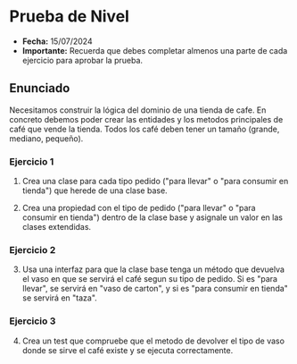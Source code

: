 # Prueba de Nivel
- **Fecha:** 15/07/2024
- **Importante:** Recuerda que debes completar almenos una parte de cada ejercicio para aprobar la prueba.

## Enunciado

Necesitamos construir la lógica del dominio de una tienda de cafe. En concreto debemos poder crear las entidades y los metodos principales de café que vende la tienda. Todos los café deben tener un tamaño (grande, mediano, pequeño).

### Ejercicio 1

1. Crea una clase para cada tipo pedido ("para llevar" o "para consumir en tienda") que herede de una clase base.

2. Crea una propiedad con el tipo de pedido ("para llevar" o "para consumir en tienda") dentro de la clase base y asignale un valor en las clases extendidas.

### Ejercicio 2

3. Usa una interfaz para que la clase base tenga un método que devuelva el vaso en que se servirá el café segun su tipo de pedido. Si es "para llevar", se servirá en "vaso de carton", y si es "para consumir en tienda" se servirá en "taza".

### Ejercicio 3

4. Crea un test que compruebe que el metodo de devolver el tipo de vaso donde se sirve el café existe y se ejecuta correctamente.
